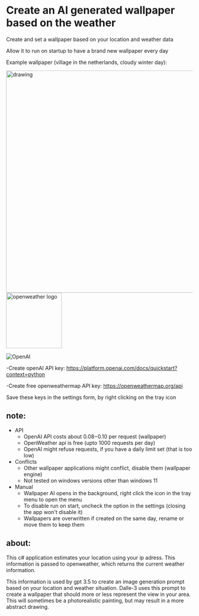 # Create an AI generated wallpaper based on the weather
Create and set a wallpaper based on your location and weather data

Allow it to run on startup to have a brand new wallpaper every day

Example wallpaper (village in the netherlands, cloudy winter day):

<img src="https://github.com/Liftpiloot/wallpaper-ai-gui/assets/119590103/0d79f589-32d2-4ce3-bc08-0cbe8a7ae736" alt="drawing" width="600"/>
<div></div>
<img src="https://github.com/Liftpiloot/wallpaper-ai-gui/assets/119590103/46258d2a-dd90-47a2-81a4-02a4bec29c3e" alt="openweather logo" width="150"/>

![OpenAI](https://a11ybadges.com/badge?logo=openai)


-Create openAI API key: https://platform.openai.com/docs/quickstart?context=python

-Create free openweathermap API key: https://openweathermap.org/api

Save these keys in the settings form, by right clicking on the tray icon

## note:
- API
  - OpenAI API costs about $0.08-$0.10 per request (wallpaper)
  - OpenWeather api is free (upto 1000 requests per day)
  - OpenAI might refuse requests, if you have a daily limit set (that is too low)
- Conflicts
  - Other wallpaper applications might conflict, disable them (wallpaper engine)
  - Not tested on windows versions other than windows 11
- Manual
  - Wallpaper AI opens in the background, right click the icon in the tray menu to open the menu
  - To disable run on start, uncheck the option in the settings (closing the app won't disable it)
  - Wallpapers are overwritten if created on the same day, rename or move them to keep them
 
## about:
This c# application estimates your location using your ip adress. This information is passed to openweather, which returns the current weather information. 

This information is used by gpt 3.5 to create an image generation prompt based on your location and weather situation. Dalle-3 uses this prompt to create a wallpaper that should more or less represent the view in your area. This will sometimes be a photorealistic painting, but may result in a more abstract drawing. 

